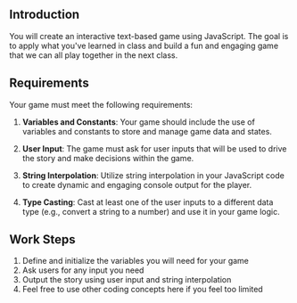  ## Introduction
You will create an interactive text-based game using JavaScript. The goal is to apply what you've learned in class and build a fun and engaging game that we can all play together in the next class.

## Requirements

Your game must meet the following requirements:

1. **Variables and Constants**: Your game should include the use of variables and constants to store and manage game data and states.

2. **User Input**: The game must ask for user inputs that will be used to drive the story and make decisions within the game.

3. **String Interpolation**: Utilize string interpolation in your JavaScript code to create dynamic and engaging console output for the player.

4. **Type Casting**: Cast at least one of the user inputs to a different data type (e.g., convert a string to a number) and use it in your game logic.

## Work Steps
1. Define and initialize the variables you will need for your game
2. Ask users for any input you need
3. Output the story using user input and string interpolation
4. Feel free to use other coding concepts here if you feel too limited